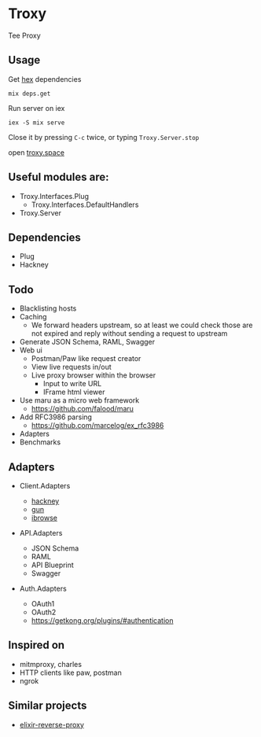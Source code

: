 Troxy
=====

Tee Proxy

Usage
------

Get [hex](http://hex.pm) dependencies

```
mix deps.get
```

Run server on iex

```
iex -S mix serve
```

Close it by pressing `C-c` twice, or typing `Troxy.Server.stop`

open [troxy.space](http://troxy.space)

Useful modules are:
-----------

- Troxy.Interfaces.Plug
  + Troxy.Interfaces.DefaultHandlers
- Troxy.Server

Dependencies
------------

- Plug
- Hackney


Todo
----

 - Blacklisting hosts
 - Caching
   - We forward headers upstream, so at least we could check those are not expired and reply without sending a request to upstream
 - Generate JSON Schema, RAML, Swagger
 - Web ui
   - Postman/Paw like request creator
   - View live requests in/out
   - Live proxy browser within the browser
     - Input to write URL
     - IFrame html viewer
 - Use maru as a micro web framework
   - https://github.com/falood/maru
 - Add RFC3986 parsing
   - https://github.com/marcelog/ex_rfc3986
 - Adapters
 - Benchmarks


Adapters
-----

- Client.Adapters
  + [hackney](https://github.com/benoitc/hackney)
  + [gun](https://github.com/ninenines/gun)
  + [ibrowse](https://github.com/cmullaparthi/ibrowse)

- API.Adapters
  + JSON Schema
  + RAML
  + API Blueprint
  + Swagger

- Auth.Adapters
  + OAuth1
  + OAuth2
  + https://getkong.org/plugins/#authentication

Inspired on
-----------

 - mitmproxy, charles
 - HTTP clients like paw, postman
 - ngrok

Similar projects
----

 - [elixir-reverse-proxy](https://github.com/slogsdon/elixir-reverse-proxy)
